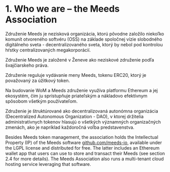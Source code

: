 
# 1. Who we are – the Meeds Association

Združenie Meeds je nezisková organizácia, ktorú pôvodne založilo niekoľko komunít otvoreného softvéru (OSS) na základe spoločnej vízie slobodného digitálneho sveta - decentralizovaného sveta, ktorý by nebol pod kontrolou hŕstky centralizovaných megakorporácií.

Združenie Meeds je založené v Ženeve ako neziskové združenie podľa švajčiarskeho práva.

Združenie reguluje vydávanie meny Meeds, tokenu ERC20, ktorý je považovaný za úžitkový token.

Na budovanie WoM a Meeds združenie využíva platformu Ethereum a jej ekosystém, čím ju sprístupňuje priateľským a nákladovo efektívnym spôsobom všetkým používateľom.

Združenie je štruktúrované ako decentralizovaná autonómna organizácia (Decentralized Autonomous Organization - DAO), v ktorej držitelia administratívnych tokenov hlasujú o všetkých významných organizačných zmenách, ako je napríklad každoročná voľba predstavenstva.

Besides Meeds token management, the association holds the Intellectual Property (IP) of the Meeds software [github.com/meeds-io](https://github.com/meeds-io), available under the LGPL license and distributed for free. The latter includes an Ethereum wallet app that users can use to store and transact their Meeds (see section 2.4 for more details). The Meeds Association also runs a multi-tenant cloud hosting service leveraging that software.
